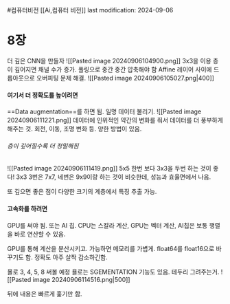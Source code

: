 #컴퓨터비전 
[[Ai,컴퓨터 비전]]
last modification: 2024-09-06

# 8장
더 깊은 CNN을 만들자
![[Pasted image 20240906104900.png]]
3x3을 이용
층이 깊어지면 채널 수가 증가.
풀링으로 중간 중간 압축해야 함
Affine 레이어 사이에 드롭아웃으로 오버피팅 문제 해결.
![[Pasted image 20240906105027.png|400]]

#### 여기서 더 정확도를 높이려면
==Data augmentation==를 하면 됨. 일명 데이터 불리기. 
![[Pasted image 20240906111221.png]]
데이터에 인위적인 약간의 변화를 줘서 데이터를 더 풍부하게 해주는 것.
회전, 이동, 조명 변화 등. 양한 방법이 있음.

###### 층이 깊어질수록 더 정밀해짐
![[Pasted image 20240906111419.png]]
5x5 한번 보다 3x3을 두번 하는 것이 좋다!
3x3 3번은 7x7, 네번은 9x9이랑 하는 것이 비슷한데, 성능과 효율면에서 나음.

또 깊으면 좋은 점이 다양한 크기의 계층에서 특징 추출 가능.

#### 고속화를 하려면
GPU를 써야 됨. 또는 AI 칩.
CPU는 스칼라 계산, GPU는 벡터 계산, AI칩은 보통 행렬을 바로 연산할 수 있음.

GPU를 통해 계산을 분산시키고.
가능하면 메모리를 가볍게. float64를 float16으로 바꾸기도 함. 정확도 아주 살짝 감소하긴함.

욜로 3, 4, 5, 8 써볼 예정
욜로는 SGEMENTATION 기능도 있음. 테두리 그려주는거.
![[Pasted image 20240906114516.png|500]]

뒤에 내용은 빠르게 훑기만 함.
